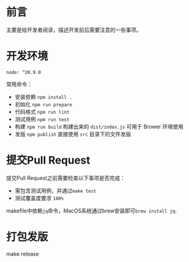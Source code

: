 # 前言
主要是给开发者阅读，描述开发前后需要注意的一些事项。

# 开发环境

    node: ^20.9.0

常用命令：
- 安装依赖 `npm install .`
- 初始化 `npm run prepare`
- 代码格式 `npm run lint`
- 测试用例 `npm run test`
- 构建 `npm run build` 构建出来的 `dist/index.js` 可用于 Brower 环境使用
- 发版 `npm publish` 直接使用 `src` 目录下的文件发版

# 提交Pull Request
提交Pull Request之前需要检查以下事项是否完成：
- 需包含测试用例，并通过`make test`
- 测试覆盖度要求 `100%`

makefile中依赖`jq`命令，MacOS系统通过brew安装即可`brew install jq`.

# 打包发版

  make release
